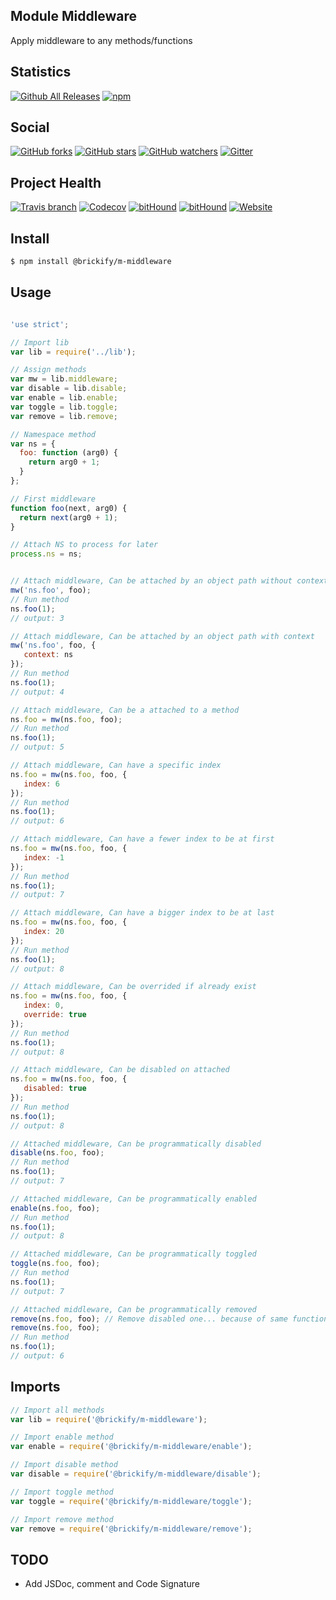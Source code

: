## Module Middleware

Apply middleware to any methods/functions

## Statistics

[![Github All Releases](https://img.shields.io/github/downloads/brickifyjs/module-middleware/total.svg?style=flat-square)](https://github.com/brickifyjs/module-middleware)
[![npm](https://img.shields.io/npm/dt/@brickify/m-middleware.svg?style=flat-square)](https://www.npmjs.com/package/@brickify/m-middleware)

## Social
[![GitHub forks](https://img.shields.io/github/forks/brickifyjs/module-middleware.svg?label=Fork&style=flat-square)](https://github.com/brickifyjs/module-middleware)
[![GitHub stars](https://img.shields.io/github/stars/brickifyjs/module-middleware.svg?label=Stars&style=flat-square)](https://github.com/brickifyjs/module-middleware)
[![GitHub watchers](https://img.shields.io/github/watchers/brickifyjs/module-middleware.svg?label=Watch&style=flat-square)](https://github.com/brickifyjs/module-middleware)
[![Gitter](https://img.shields.io/gitter/room/brickifyjs/module-middleware.svg?style=flat-square)](https://gitter.im/brickifyjs/module-middleware)

## Project Health

[![Travis branch](https://img.shields.io/travis/brickifyjs/module-middleware/master.svg?style=flat-square)](https://travis-ci.org/brickifyjs/module-middleware)
[![Codecov](https://img.shields.io/codecov/c/github/brickifyjs/module-middleware.svg?style=flat-square)](https://codecov.io/gh/brickifyjs/module-middleware)
[![bitHound](https://img.shields.io/bithound/dependencies/github/brickifyjs/module-middleware.svg?style=flat-square)](https://www.bithound.io/github/brickifyjs/module-middleware/master/dependencies/npm)
[![bitHound](https://img.shields.io/bithound/devDependencies/github/brickifyjs/module-middleware.svg?style=flat-square)](https://www.bithound.io/github/brickifyjs/module-middleware/master/dependencies/npm)
[![Website](https://img.shields.io/website/https/m-middleware.js.brickify.io.svg?label=website&style=flat-square)](https://m-middleware.js.brickify.io)

## Install

```bash
$ npm install @brickify/m-middleware
```

## Usage

```js

'use strict';

// Import lib
var lib = require('../lib');

// Assign methods
var mw = lib.middleware;
var disable = lib.disable;
var enable = lib.enable;
var toggle = lib.toggle;
var remove = lib.remove;

// Namespace method
var ns = {
  foo: function (arg0) {
    return arg0 + 1;
  }
};

// First middleware
function foo(next, arg0) {
  return next(arg0 + 1);
}

// Attach NS to process for later
process.ns = ns;


// Attach middleware, Can be attached by an object path without context
mw('ns.foo', foo);
// Run method
ns.foo(1);
// output: 3

// Attach middleware, Can be attached by an object path with context
mw('ns.foo', foo, {
   context: ns
});
// Run method
ns.foo(1);
// output: 4  

// Attach middleware, Can be a attached to a method
ns.foo = mw(ns.foo, foo);
// Run method
ns.foo(1);
// output: 5  

// Attach middleware, Can have a specific index
ns.foo = mw(ns.foo, foo, {
   index: 6
});
// Run method
ns.foo(1);
// output: 6

// Attach middleware, Can have a fewer index to be at first
ns.foo = mw(ns.foo, foo, {
   index: -1
});
// Run method
ns.foo(1);
// output: 7

// Attach middleware, Can have a bigger index to be at last
ns.foo = mw(ns.foo, foo, {
   index: 20
});
// Run method
ns.foo(1);
// output: 8 

// Attach middleware, Can be overrided if already exist
ns.foo = mw(ns.foo, foo, {
   index: 0,
   override: true
});
// Run method
ns.foo(1);
// output: 8 

// Attach middleware, Can be disabled on attached
ns.foo = mw(ns.foo, foo, {
   disabled: true
});
// Run method
ns.foo(1);
// output: 8 

// Attached middleware, Can be programmatically disabled
disable(ns.foo, foo);
// Run method
ns.foo(1);
// output: 7 

// Attached middleware, Can be programmatically enabled
enable(ns.foo, foo);
// Run method
ns.foo(1);
// output: 8

// Attached middleware, Can be programmatically toggled
toggle(ns.foo, foo);
// Run method
ns.foo(1);
// output: 7 

// Attached middleware, Can be programmatically removed
remove(ns.foo, foo); // Remove disabled one... because of same function assigned previously
remove(ns.foo, foo);
// Run method
ns.foo(1);
// output: 6 

```

## Imports

```js
// Import all methods
var lib = require('@brickify/m-middleware');

// Import enable method
var enable = require('@brickify/m-middleware/enable');

// Import disable method
var disable = require('@brickify/m-middleware/disable');

// Import toggle method
var toggle = require('@brickify/m-middleware/toggle');

// Import remove method
var remove = require('@brickify/m-middleware/remove');
```

## TODO
* Add JSDoc, comment and Code Signature
